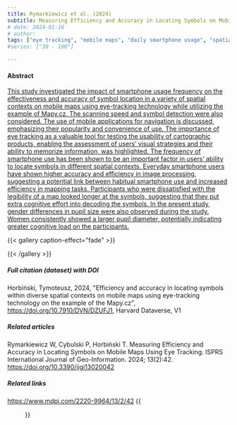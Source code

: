 ```yaml
---
title: Rymarkiewicz et al. (2024)
subtitle: Measuring Efficiency and Accuracy in Locating Symbols on Mobile Maps Using Eye Tracking
# date: 2024-01-16
# author:
tags: ["eye tracking", "mobile maps", "daily smartphone usage", "spatial contexts", "locating symbols","mobile navigation"]
#series: ["30 - 100"]

---
```

#### Abstract
[This study investigated the impact of smartphone usage frequency on the effectiveness and accuracy of symbol location in a variety of spatial contexts on mobile maps using eye-tracking technology while utilizing the example of Mapy.cz. The scanning speed and symbol detection were also considered. The use of mobile applications for navigation is discussed, emphasizing their popularity and convenience of use. The importance of eye tracking as a valuable tool for testing the usability of cartographic products, enabling the assessment of users’ visual strategies and their ability to memorize information, was highlighted. The frequency of smartphone use has been shown to be an important factor in users’ ability to locate symbols in different spatial contexts. Everyday smartphone users have shown higher accuracy and efficiency in image processing, suggesting a potential link between habitual smartphone use and increased efficiency in mapping tasks. Participants who were dissatisfied with the legibility of a map looked longer at the symbols, suggesting that they put extra cognitive effort into decoding the symbols. In the present study, gender differences in pupil size were also observed during the study. Women consistently showed a larger pupil diameter, potentially indicating greater cognitive load on the participants.](https://www.mdpi.com/2220-9964/13/2/42)

{{< gallery caption-effect="fade" >}}

{{< /gallery >}}
##### Full citation (dataset) with DOI
Horbiński, Tymoteusz, 2024, "Efficiency and accuracy in locating symbols within diverse spatial contexts on mobile maps using eye-tracking technology on the example of the Mapy.cz", https://doi.org/10.7910/DVN/DZUFJ1, Harvard Dataverse, V1

##### Related articles
Rymarkiewicz W, Cybulski P, Horbiński T. Measuring Efficiency and Accuracy in Locating Symbols on Mobile Maps Using Eye Tracking. ISPRS International Journal of Geo-Information. 2024; 13(2):42. https://doi.org/10.3390/ijgi13020042

##### Related links
https://www.mdpi.com/2220-9964/13/2/42
{{<figure src="/Open-Metadata-Platform-for-Map-Usability_v2/img/img08.jpg">}}
<!--more-->
